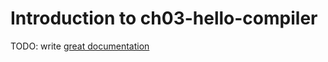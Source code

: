 # Introduction to ch03-hello-compiler

TODO: write [great documentation](http://jacobian.org/writing/what-to-write/)
